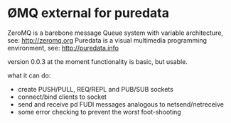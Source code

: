 ØMQ external for puredata
=========================

ZeroMQ is a barebone message Queue system with variable architecture, see:
http://zeromq.org
Puredata is a visual multimedia programming environment, see:
http://puredata.info

version 0.0.3
at the moment functionality is basic, but usable. 

what it can do:
* create PUSH/PULL, REQ/REPL and PUB/SUB sockets
* connect/bind clients to socket
* send and receive pd FUDI messages analogous to netsend/netreceive
* some error checking to prevent the worst foot-shooting
